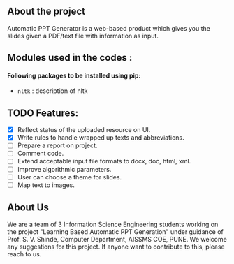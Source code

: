 ## About the project

Automatic PPT Generator is a web-based product which gives you the slides given a PDF/text file with information as input.

## Modules used in the codes :

#### Following packages to be installed using pip:

* `nltk`            :   description of nltk

## TODO Features:

- [x] Reflect status of the uploaded resource on UI.
- [x] Write rules to handle wrapped up texts and abbreviations.
- [ ] Prepare a report on project.
- [ ] Comment code.
- [ ] Extend acceptable input file formats to docx, doc, html, xml.
- [ ] Improve algorithmic parameters.
- [ ] User can choose a theme for slides.
- [ ] Map text to images.

## About Us

We are a team of 3 Information Science Engineering students working on the project "Learning Based Automatic PPT Generation" under guidance of Prof. S. V. Shinde, Computer Department, AISSMS COE, PUNE. We welcome any suggestions for this project. If anyone want to contribute to this, please reach to us.
